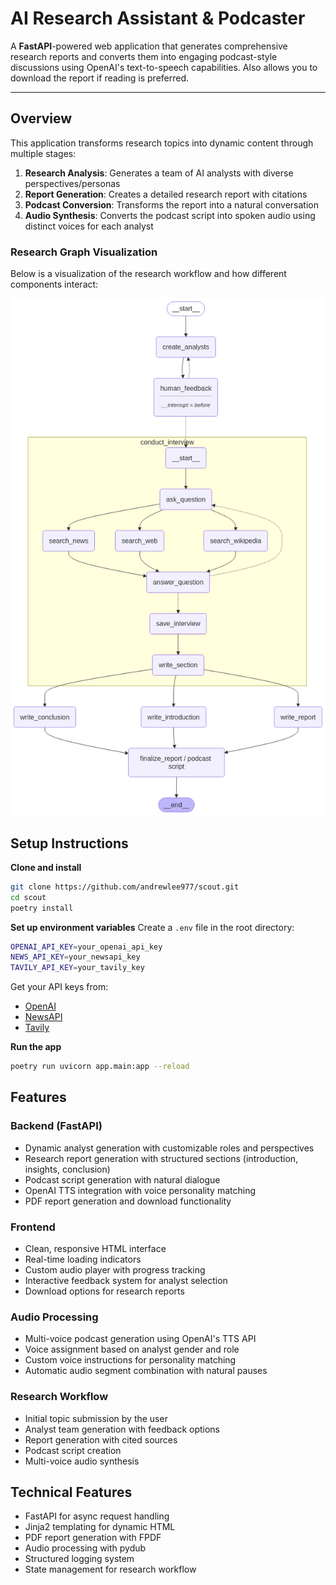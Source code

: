 # AI Research Assistant & Podcaster

A **FastAPI**-powered web application that generates comprehensive research reports and converts them into engaging podcast-style discussions using OpenAI's text-to-speech capabilities. Also allows you to download the report if reading is preferred.

---

## Overview

This application transforms research topics into dynamic content through multiple stages:

1. **Research Analysis**: Generates a team of AI analysts with diverse perspectives/personas
2. **Report Generation**: Creates a detailed research report with citations
3. **Podcast Conversion**: Transforms the report into a natural conversation
4. **Audio Synthesis**: Converts the podcast script into spoken audio using distinct voices for each analyst

### Research Graph Visualization

Below is a visualization of the research workflow and how different components interact:

![Research Graph](app/static/research_graph.png)

## Setup Instructions

**Clone and install**
```bash
git clone https://github.com/andrewlee977/scout.git
cd scout
poetry install
```

**Set up environment variables**
Create a `.env` file in the root directory:
```bash
OPENAI_API_KEY=your_openai_api_key
NEWS_API_KEY=your_newsapi_key
TAVILY_API_KEY=your_tavily_key
```

Get your API keys from:
- [OpenAI](https://platform.openai.com/api-keys)
- [NewsAPI](https://newsapi.org/)
- [Tavily](https://tavily.com/)

**Run the app**
```bash
poetry run uvicorn app.main:app --reload
```


## Features

### Backend (FastAPI)
- Dynamic analyst generation with customizable roles and perspectives
- Research report generation with structured sections (introduction, insights, conclusion)
- Podcast script generation with natural dialogue
- OpenAI TTS integration with voice personality matching
- PDF report generation and download functionality

### Frontend
- Clean, responsive HTML interface
- Real-time loading indicators
- Custom audio player with progress tracking
- Interactive feedback system for analyst selection
- Download options for research reports

### Audio Processing
- Multi-voice podcast generation using OpenAI's TTS API
- Voice assignment based on analyst gender and role
- Custom voice instructions for personality matching
- Automatic audio segment combination with natural pauses

### Research Workflow
- Initial topic submission by the user
- Analyst team generation with feedback options
- Report generation with cited sources
- Podcast script creation
- Multi-voice audio synthesis

## Technical Features
- FastAPI for async request handling
- Jinja2 templating for dynamic HTML
- PDF report generation with FPDF
- Audio processing with pydub
- Structured logging system
- State management for research workflow
